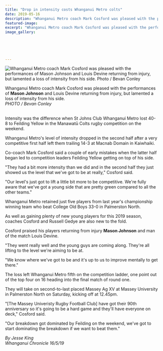 ```yaml
---
title: "Drop in intensity costs Whanganui Metro colts"
date: 2019-05-16
description: "Whanganui Metro coach Mark Cosford was pleased with the performances of Mason Johnson and Louis Devine..."
featured-image: 
excerpt: "Whanganui Metro coach Mark Cosford was pleased with the performances of Mason Johnson and Louis Devine."
image_gallery:
    
    
    
    
    
---
```


<p><img src="https://www.nzherald.co.nz/resizer/0UfSOM5X9oQeRvgaRjv8EwJ9kg4=/620x349/smart/filters:quality(70)/arc-anglerfish-syd-prod-nzme.s3.amazonaws.com/public/DMQF4RISCNBXLCFQDXZX4BGWUQ.jpg" alt="Whanganui Metro coach Mark Cosford was pleased with the performances of Mason Johnson and Louis Devine returning from injury, but lamented a loss of intensity from his side. Photo / Bevan Conley" /></p>
<p><span>Whanganui Metro coach Mark Cosford was pleased with the performances of <strong>Mason Johnson</strong> and Louis Devine returning from injury, but lamented a loss of intensity from his side. <br /><em>PHOTO / Bevan Conley</em></span></p>
<p><br />Intensity was the difference when St Johns Club Whanganui Metro lost 40-8 to Feilding Yellow in the Manawatū Colts rugby competition on the weekend.</p>
<p>Whanganui Metro's level of intensity dropped in the second half after a very competitive first half left them trailing 14-3 at Macnab Domain in Kaiwhaiki.</p>
<p>Co-coach Mark Cosford said a couple of early mistakes when the latter half began led to competition leaders Feilding Yellow getting on top of his side.</p>
<p>"They had a bit more intensity than we did and in the second half they just showed us the level that we've got to be at really," Cosford said.</p>
<p>"Our level's just got to lift a little bit more to be competitive. We're fully aware that we've got a young side that are pretty green compared to all the other teams."</p>
<p>Whanganui Metro retained just five players from last year's championship winning team who beat College Old Boys 33-0 in Palmerston North.</p>
<p>As well as gaining plenty of new young players for this 2019 season, coaches Cosford and Russell Gedye are also new to the fold.</p>
<p>Cosford praised his players returning from injury <strong>Mason Johnson</strong> and man of the match Louis Devine.</p>
<p>"They went really well and the young guys are coming along. They're all lifting to the level we're aiming to be at.</p>
<p>"We know where we've got to be and it's up to us to improve mentally to get there."</p>
<p>The loss left Whanganui Metro fifth on the competition ladder, one point out of the top four on 16 heading into the final match of round one.</p>
<p>They will take on second-to-last placed Massey Ag XV at Massey University in Palmerston North on Saturday, kicking off at 12.45pm.</p>
<p>"[The Massey Univeristy Rugby Football Club] have got their 90th anniversary so it's going to be a hard game and they'll have everyone on deck," Cosford said.</p>
<p>"Our breakdown got dominated by Feilding on the weekend, we've got to start dominating the breakdown if we want to beat them."</p>
<p><em>By Jesse King</em><br /><em>Whanganui Chronicle 16/5/19</em></p>

